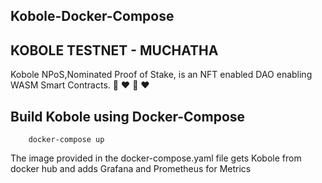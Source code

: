 ## Kobole-Docker-Compose

## KOBOLE TESTNET - MUCHATHA


Kobole NPoS,Nominated Proof of Stake, is an NFT enabled DAO enabling WASM Smart Contracts.
🚀 ❤️ 🚀 ❤️


## Build Kobole using Docker-Compose 


        docker-compose up


The image provided in the docker-compose.yaml file gets Kobole from docker hub and adds Grafana and Prometheus for Metrics
